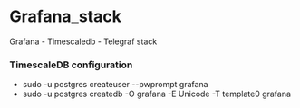 # Grafana_stack
Grafana - Timescaledb - Telegraf stack

### TimescaleDB configuration

* sudo -u postgres createuser --pwprompt grafana
* sudo -u postgres createdb -O grafana -E Unicode -T template0 grafana
